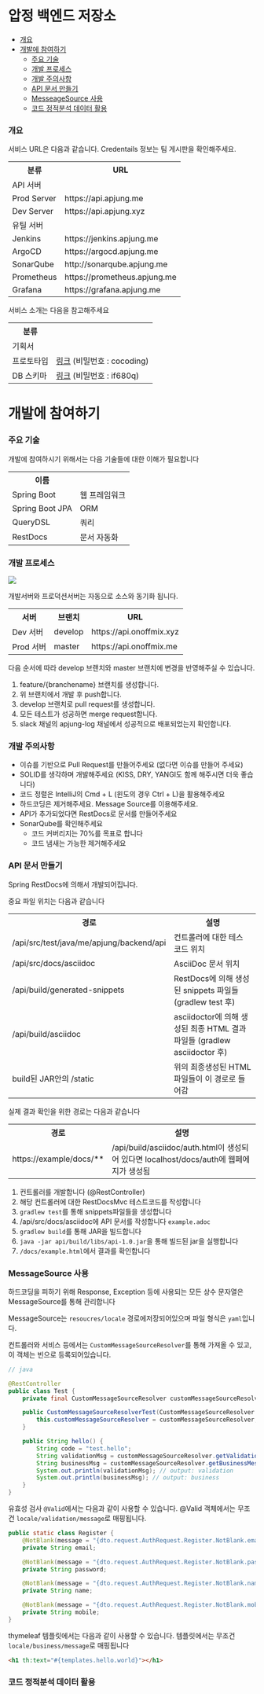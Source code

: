압정 백엔드 저장소
===
- [개요](#introduction)
- [개발에 참여하기](#dev)
  - [주요 기술](#dev_skill)
  - [개발 프로세스](#dev_proccess)
  - [개발 주의사항](#dev_style)
  - [API 문서 만들기](#api_doc)
  - [MesseageSource 사용](#message_source)
  - [코드 정적분석 데이터 활용](#sonarqube)
### 개요 <a id="introduction"></a>
서비스 URL은 다음과 같습니다. Credentails 정보는 팀 게시판을 확인해주세요.
<table>
<tr>
    <th>분류</th>
    <th>URL</th>
</tr>
<tr>
    <td colspan="2">API 서버</td>
</tr>
<tr>
    <td>Prod Server</td>
    <td>https://api.apjung.me</td>
</tr>
<tr>
    <td>Dev Server</td>
    <td>https://api.apjung.xyz</td>
</tr>
<tr>
    <td colspan="2">유틸 서버</td>
</tr>
<tr>
    <td>Jenkins</td>
    <td>https://jenkins.apjung.me</td>
</tr>
<tr>
    <td>ArgoCD</td>
    <td>https://argocd.apjung.me</td>
</tr>
<tr>
    <td>SonarQube</td>
    <td>http://sonarqube.apjung.me</td>
</tr>
<tr>
    <td>Prometheus</td>
    <td>https://prometheus.apjung.me</td>
</tr>
<tr>
    <td>Grafana</td>
    <td>https://grafana.apjung.me</td>
</tr>
</table>

서비스 소개는 다음을 참고해주세요
<table>
<tr>
    <th>분류</th>
    <th></th>
</tr>
<tr>
    <td>기획서</td>
    <td></td>
</tr>
<tr>
    <td>프로토타입</td>
    <td><a href="https://ovenapp.io/view/pv3QDRVUGALt5z47LEKvy53AiEXKxoAr/">링크</a> (비밀번호 : cocoding)</td>
</tr>
<tr>
    <td>DB 스키마</td>
    <td><a href="https://aquerytool.com:443/aquerymain/index/?rurl=5bc87c1d-60a6-4c49-8617-1c35033cc4d0">링크</a> (비밀번호 : if680q)</td>
</tr>
</table>

# 개발에 참여하기 <a id="dev"></a>
### 주요 기술 <a id="dev_skill"></a>
개발에 참여하시기 위해서는 다음 기술들에 대한 이해가 필요합니다
<table>
<tr>
    <th>이름</th>
    <th></th>
</tr>
<tr>
    <td>Spring Boot</td>
    <td>웹 프레임워크</td>    
</tr>

<tr>
    <td>Spring Boot JPA</td>
    <td>ORM</td>
</tr>
<tr>
    <td>QueryDSL</td>
    <td>쿼리</td>
</tr>
<tr>
    <td>RestDocs</td>
    <td>문서 자동화</td>
</tr>
</table>


### 개발 프로세스 <a id="dev_proccess"></a>
![](https://s3.us-west-2.amazonaws.com/secure.notion-static.com/cc74f1d6-1ccc-4b3a-b030-b5fff0073f42/cicd_%281%29.png?X-Amz-Algorithm=AWS4-HMAC-SHA256&X-Amz-Credential=AKIAT73L2G45O3KS52Y5%2F20200924%2Fus-west-2%2Fs3%2Faws4_request&X-Amz-Date=20200924T074421Z&X-Amz-Expires=86400&X-Amz-Signature=fc28fb3e6871b4912eaa72b9eafb7be7d33ea0a30de247d82959d7c068f920e7&X-Amz-SignedHeaders=host&response-content-disposition=attachment%3B%20filename%20%3D%22cicd_%281%29.png%22)

개발서버와 프로덕션서버는 자동으로 소스와 동기화 됩니다.
<table>
<tr>
    <th>서버</th>
    <th>브랜치</th>
    <th>URL</th>
</tr>
<tr>
    <td>Dev 서버</td>
    <td>develop</td>
    <td>https://api.onoffmix.xyz</td>
</tr>
<tr>
    <td>Prod 서버</td>
    <td>master</td>
    <td>https://api.onoffmix.me</td>
</tr>
</table>

다음 순서에 따라 develop 브랜치와 master 브랜치에 변경을 반영해주실 수 있습니다.
1. feature/{branchename} 브랜치를 생성합니다.
2. 위 브랜치에서 개발 후 push합니다.
3. develop 브랜치로 pull request를 생성합니다.
4. 모든 테스트가 성공하면 merge request합니다.
5. slack 채널의 apjung-log 채널에서 성공적으로 배포되었는지 확인합니다.

### 개발 주의사항 <a id="dev_style"></a>
- 이슈를 기반으로 Pull Request를 만들어주세요 (없다면 이슈를 만들어 주세요)
- SOLID를 생각하며 개발해주세요 (KISS, DRY, YANGI도 함께 해주시면 더욱 좋습니다)
- 코드 정렬은 IntelliJ의 Cmd + L (윈도의 경우 Ctrl + L)을 활용해주세요
- 하드코딩은 제거해주세요. Message Source를 이용해주세요.
- API가 추가되었다면 RestDocs로 문서를 만들어주세요
- SonarQube를 확인해주세요
  - 코드 커버리지는 70%를 목표로 합니다
  - 코드 냄새는 가능한 제거해주세요
  
### API 문서 만들기 <a id="api_doc"></a>
Spring RestDocs에 의해서 개발되어집니다.

중요 파일 위치는 다음과 같습니다
<table>
<tr>
    <th>경로</th>
    <th>설명</th>
</tr>
<tr>
    <td>/api/src/test/java/me/apjung/backend/api</td>
    <td>컨트롤러에 대한 테스 코드 위치</td>
</tr>
<tr>
    <td>/api/src/docs/asciidoc</td>
    <td>AsciiDoc 문서 위치</td>
</tr>
<tr>
    <td>/api/build/generated-snippets</td>
    <td>RestDocs에 의해 생성된 snippets 파일들 (gradlew test 후)</td>
</tr>
<tr>
    <td>/api/build/asciidoc</td>
    <td>asciidoctor에 의해 생성된 최종 HTML 결과 파일들 (gradlew asciidoctor 후)</td>
</tr>
<tr>
    <td>build된 JAR안의 /static</td>
    <td>위의 최종생성된 HTML파일들이 이 경로로 들어감</td>
</tr>
</table>

실제 결과 확인을 위한 경로는 다음과 같습니다
<table>
<tr>
    <th>경로</th>
    <th>설명</th>
</tr>
<tr>
    <td>https://example/docs/**</td>
    <td>/api/build/asciidoc/auth.html이 생성되어 있다면 localhost/docs/auth에 웹페에지가 생성됨</td>
</tr>
</table>

1. 컨트롤러를 개발합니다 (@RestController)
2. 해당 컨트롤러에 대한 RestDocsMvc 테스트코드를 작성합니다
3. `gradlew test`를 통해 snippets파일들을 생성합니다
4. /api/src/docs/asciidoc에 API 문서를 작성합니다 `example.adoc`
5. `gradlew build`를 통해 JAR을 빌드합니다
6. `java -jar api/build/libs/api-1.0.jar`을 통해 빌드된 jar을 실행합니다
7. `/docs/example.html`에서 결과를 확인합니다

### MessageSource 사용 <a id="message_source"></a>
하드코딩을 피하기 위해 Response, Exception 등에 사용되는 모든 상수 문자열은 MessageSource를 통해 관리합니다

MessageSource는 `resoucres/locale` 경로에저장되어있으며 파일 형식은 `yaml`입니다.

컨트롤러와 서비스 등에서는 `CustomMessageSourceResolver`를 통해 가져올 수 있고, 이 객체는 빈으로 등록되어있습니다.

```java
// java

@RestController
public class Test {
    private final CustomMessageSourceResolver customMessageSourceResolver;

    public CustomMessageSourceResolverTest(CustomMessageSourceResolver customMessageSourceResolver) {
        this.customMessageSourceResolver = customMessageSourceResolver;
    }

    public String hello() {
        String code = "test.hello";
        String validationMsg = customMessageSourceResolver.getValidationMessage(code);
        String businessMsg = customMessageSourceResolver.getBusinessMessage(code);
        System.out.println(validationMsg); // output: validation
        System.out.println(businessMsg); // output: business
    }
}
```

유효성 검사 `@Valid`에서는 다음과 같이 사용할 수 있습니다. @Valid 객체에서는 무조건 `locale/validation/message`로 매핑됩니다.
```java
public static class Register {
    @NotBlank(message = "{dto.request.AuthRequest.Register.NotBlank.email}")
    private String email;

    @NotBlank(message = "{dto.request.AuthRequest.Register.NotBlank.password}")
    private String password;

    @NotBlank(message = "{dto.request.AuthRequest.Register.NotBlank.name}")
    private String name;

    @NotBlank(message = "{dto.request.AuthRequest.Register.NotBlank.mobile}")
    private String mobile;
}
```

thymeleaf 템플릿에서는 다음과 같이 사용할 수 있습니다. 템플릿에서는 무조건 `locale/business/message`로 매핑됩니다
```html
<h1 th:text="#{templates.hello.world}"></h1>
```

### 코드 정적분석 데이터 활용 <a id="sonarqube"></a>

